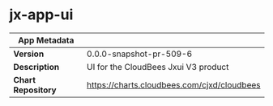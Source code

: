 # jx-app-ui

|App Metadata||
|---|---|
| **Version** | 0.0.0-snapshot-pr-509-6 |
| **Description** | UI for the CloudBees Jxui V3 product |
| **Chart Repository** | https://charts.cloudbees.com/cjxd/cloudbees |
